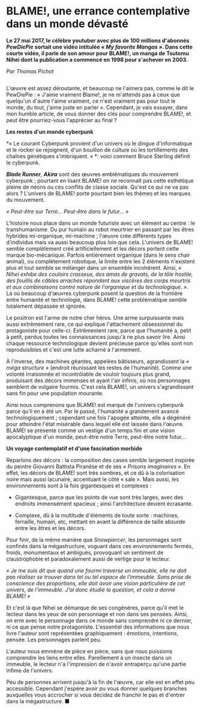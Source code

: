 
# BLAME!, une errance contemplative dans un monde dévasté

**Le 27 mai 2017, le célèbre youtuber avec plus de 100 millions d\'abonnés *PewDiePie* sortait une vidéo intitulée *« My favorite Mangas »*. Dans cette courte vidéo, il parle de son amour pour BLAME!, un manga de Tsutomu Nihei dont la publication a commencé en 1998 pour s'achever en 2003.**

*Par Thomas Pichot*

<figure class="figure_img figureart">
    <img class="imgart1 imgart"
            src="art_blame_1/img_1.jpg"
            alt="">
    <figcaption class="figcaptionart"><i></i></figcaption>
</figure>

L'œuvre est assez déroutante, et beaucoup ne l\'aimera pas, comme le dit le PewDiePie : « J\'aime vraiment Blame!, je ne m\'attends pas à ceux que quelqu\'un d\'autre l\'aime vraiment, ce n\'est vraiment pas pour tout le monde, du tout, j\'aime juste en parler ». Cependant, je vais essayer, dans mon humble article, de vous donner des clés pour comprendre BLAME!, et peut être pourriez-vous l\'apprécier au final ?

**Les restes d'un monde cyberpunk**

*« Le courant Cyberpunk provient d\'un univers où le dingue d\'informatique et le rocker se rejoignent, d\'un bouillon de culture où les tortillements des chaînes génétiques s\'imbriquent. » *: voici comment Bruce Sterling définit le cyberpunk.

***Blade Runner***, ***Akira*** sont des œuvres emblématiques du mouvement cyberpunk ; pourtant en lisant BLAME! on ne reconnaît pas cette esthétique pleine de néons ou ces conflits de classe sociale. Qu\'est ce qui ne va pas alors ? L\'univers de BLAME! porte pourtant bien les thèmes et les marques du mouvement.

*« Peut-être sur Terre\... Peut-être dans le futur\... »*

L'histoire nous place dans un monde futuriste avec un élément au centre : le transhumanisme. Du pur humain au robot meurtrier en passant par les êtres hybrides mi-organique, mi-machine ; l'œuvre crée différents types d'individus mais va aussi beaucoup plus loin que cela. L'univers de BLAME! semble complètement créé artificiellement et les décors portent cette marque bio-mécanique. Parfois entièrement organique (dans le sens chair animal), ou complètement robotique, la limite entre les 2 éléments n'existent plus et tout semble se mélanger dans un ensemble incohérent. Ainsi, *« Nihei exhibe des couloirs crasseux, des amas de gravats, de la tôle hostile, des fouillis de câbles arrachés répondant aux viscères des corps meurtris et aux combinaisons contre nature de l\'organique et du technologique. »*. Là où beaucoup d'œuvres cyberpunk posent la question de la frontière entre humanité et technologie, dans BLAME! cette problématique semble totalement dépassée et ignorée.

Le positron est l'arme de notre cher héros. Une arme surpuissante mais aussi extrêmement rare, ce qui explique l'attachement obsessionnel du protagoniste pour celle-ci. Extrêmement rare, parce que l'humanité a, petit à petit, perdus toutes les connaissances jusqu'à ne plus savoir lire. Ainsi chaque ressource technologique devient précieuse parce qu'elles sont non reproduisibles et c'est une lutte acharné à l'armement.

À l'inverse, des machines géantes, appelées bâtisseurs, agrandissent la *« méga structure »* (endroit réunissant les restes de l'humanité). Comme une volonté irraisonnée et incontrôlable de vouloir toujours plus grand, produisant des décors immenses et ayant l'air infinis, où nos personnages semblent de vulgaire fourmis. C'est cela BLAME!, un univers s'agrandissant sans fin pour une population mourante.

Ainsi nous comprenons que BLAME! est marqué de l'univers cyberpunk parce qu'il en a été un. Par le passé, l'humanité a grandement avancé technologiquement ; cependant une fois l'apogée atteinte, elle a dégénéré pour atteindre l'état misérable dans lequel elle est laissée dans l'œuvre. BLAME! se présente comme un vestige d'un temps fini et une vision apocalyptique d'un monde, peut-être notre Terre, peut-être notre futur...

**Un voyage contemplatif et d'une fascination morbide**

Reparlons des décors : la composition des cases semble largement inspirée du peintre Giovanni Battista Piranèse et de ses *« Prisons imaginaires »*. En effet, les décors de BLAME! sont très sombres, et ce dû à la colorisation noire mais aussi lacunaire, accentuant le côté « sale ». Mais aussi, les environnements sont à la fois gigantesques et complexes :

-   Gigantesque, parce que les points de vue sont très larges, avec des endroits immensément spacieux ; ainsi l'architecture devient écrasante.

-   Complexe, dû à la multitude d'éléments de toute sorte : machines, ferraille, humain, etc, mettant en avant la différence de taille absurde entre les êtres et les décors.

Pour finir, de la même manière que *Snowpiercer*, les personnages sont confinés dans la mégastructure, voguant dans ces environnements fermés, froids, monumentaux et ambiguës, provoquant un sentiment de claustrophobie et paradoxalement aussi de vertige pour le lecteur.

*« Je me suis dit que quand une fourmi traverse un immeuble, elle ne doit pas réaliser se trouver dans tel ou tel espace de l'immeuble. Sans prise de conscience des proportions, elle doit avoir une vision particulière de cet univers, de l'immeuble. J'ai donc étudié la question, et cela a donné BLAME! »*

Et c'est là que Nihei se démarque de ses congénères, parce qu'il met le lecteur dans les yeux de son personnage et non dans ses pensées. Ainsi, on erre avec le personnage dans ce monde sans comprendre ni ce dernier, ni ce que pense notre protagoniste. L'essentiel des informations que nous livre l'auteur sont représentées graphiquement : émotions, intentions, pensée. Les personnages parlent peu.

L'auteur nous emmène de pièce en pièce, sans que nous puissions comprendre les liens entre elles. Pareillement à un insecte dans un immeuble, le lecteur n'a l'impression de n'avoir entraperçu qu'une partie infime de l'univers.

Peu de personnes arrivent jusqu'à la fin de l'œuvre, car elle est en effet peu accessible. Cependant j'espère avoir pu vous donner quelques branches auxquelles vous accrocher si vous décidez de franchir le pas et d'entrer dans la mégastructure. ■